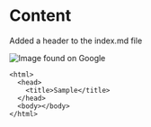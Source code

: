 # Content

Added a header to the index.md file

![Image found on Google](https://images.unsplash.com/photo-1613967193490-1d17b930c1a1?ixlib=rb-1.2.1&ixid=MnwxMjA3fDB8MHxzZWFyY2h8Mnx8YmVhdXRpZnVsJTIwbGFuZHNjYXBlfGVufDB8fDB8fA%3D%3D&w=1000&q=80)

```
<html>
  <head>
    <title>Sample</title>
  </head>
  <body></body>
</html>
```
